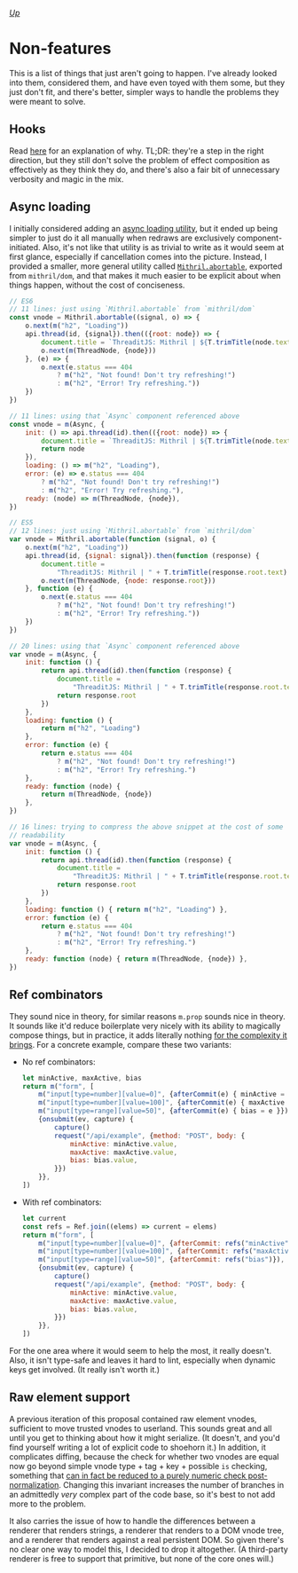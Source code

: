 [*Up*](./README.md)

# Non-features

This is a list of things that just aren't going to happen. I've already looked into them, considered them, and have even toyed with them some, but they just don't fit, and there's better, simpler ways to handle the problems they were meant to solve.

## Hooks

Read [here](rationale.md#hooks) for an explanation of why. TL;DR: they're a step in the right direction, but they still don't solve the problem of effect composition as effectively as they think they do, and there's also a fair bit of unnecessary verbosity and magic in the mix.

## Async loading

I initially considered adding an [async loading utility](excluded/async.mjs), but it ended up being simpler to just do it all manually when redraws are exclusively component-initiated. Also, it's not like that utility is as trivial to write as it would seem at first glance, especially if cancellation comes into the picture. Instead, I provided a smaller, more general utility called [`Mithril.abortable`](core/dom.md), exported from `mithril/dom`, and that makes it much easier to be explicit about when things happen, without the cost of conciseness.

```js
// ES6
// 11 lines: just using `Mithril.abortable` from `mithril/dom`
const vnode = Mithril.abortable((signal, o) => {
	o.next(m("h2", "Loading"))
	api.thread(id, {signal}).then(({root: node}) => {
		document.title = `ThreaditJS: Mithril | ${T.trimTitle(node.text)}`
		o.next(m(ThreadNode, {node}))
	}, (e) => {
		o.next(e.status === 404
			? m("h2", "Not found! Don't try refreshing!")
			: m("h2", "Error! Try refreshing."))
	})
})

// 11 lines: using that `Async` component referenced above
const vnode = m(Async, {
	init: () => api.thread(id).then(({root: node}) => {
		document.title = `ThreaditJS: Mithril | ${T.trimTitle(node.text)}`
		return node
	}),
	loading: () => m("h2", "Loading"),
	error: (e) => e.status === 404
		? m("h2", "Not found! Don't try refreshing!")
		: m("h2", "Error! Try refreshing."),
	ready: (node) => m(ThreadNode, {node}),
})

// ES5
// 12 lines: just using `Mithril.abortable` from `mithril/dom`
var vnode = Mithril.abortable(function (signal, o) {
	o.next(m("h2", "Loading"))
	api.thread(id, {signal: signal}).then(function (response) {
		document.title =
			"ThreaditJS: Mithril | " + T.trimTitle(response.root.text)
		o.next(m(ThreadNode, {node: response.root}))
	}, function (e) {
		o.next(e.status === 404
			? m("h2", "Not found! Don't try refreshing!")
			: m("h2", "Error! Try refreshing."))
	})
})

// 20 lines: using that `Async` component referenced above
var vnode = m(Async, {
	init: function () {
		return api.thread(id).then(function (response) {
			document.title =
				"ThreaditJS: Mithril | " + T.trimTitle(response.root.text)
			return response.root
		})
	},
	loading: function () {
		return m("h2", "Loading")
	},
	error: function (e) {
		return e.status === 404
			? m("h2", "Not found! Don't try refreshing!")
			: m("h2", "Error! Try refreshing.")
	},
	ready: function (node) {
		return m(ThreadNode, {node})
	},
})

// 16 lines: trying to compress the above snippet at the cost of some
// readability
var vnode = m(Async, {
	init: function () {
		return api.thread(id).then(function (response) {
			document.title =
				"ThreaditJS: Mithril | " + T.trimTitle(response.root.text)
			return response.root
		})
	},
	loading: function () { return m("h2", "Loading") },
	error: function (e) {
		return e.status === 404
			? m("h2", "Not found! Don't try refreshing!")
			: m("h2", "Error! Try refreshing.")
	},
	ready: function (node) { return m(ThreadNode, {node}) },
})
```

## Ref combinators

They sound nice in theory, for similar reasons `m.prop` sounds nice in theory. It sounds like it'd reduce boilerplate very nicely with its ability to magically compose things, but in practice, it adds literally nothing [for the complexity it brings](excluded/refs.mjs). For a concrete example, compare these two variants:

- No ref combinators:

	```js
	let minActive, maxActive, bias
	return m("form", [
		m("input[type=number][value=0]", {afterCommit(e) { minActive = e }}),
		m("input[type=number][value=100]", {afterCommit(e) { maxActive = e }}),
		m("input[type=range][value=50]", {afterCommit(e) { bias = e }}),
		{onsubmit(ev, capture) {
			capture()
			request("/api/example", {method: "POST", body: {
				minActive: minActive.value,
				maxActive: maxActive.value,
				bias: bias.value,
			}})
		}},
	])
	```

- With ref combinators:

	```js
	let current
	const refs = Ref.join((elems) => current = elems)
	return m("form", [
		m("input[type=number][value=0]", {afterCommit: refs("minActive")}),
		m("input[type=number][value=100]", {afterCommit: refs("maxActive")}),
		m("input[type=range][value=50]", {afterCommit: refs("bias")}),
		{onsubmit(ev, capture) {
			capture()
			request("/api/example", {method: "POST", body: {
				minActive: minActive.value,
				maxActive: maxActive.value,
				bias: bias.value,
			}})
		}},
	])
	```

For the one area where it would seem to help the most, it really doesn't. Also, it isn't type-safe and leaves it hard to lint, especially when dynamic keys get involved. (It really isn't worth it.)

## Raw element support

A previous iteration of this proposal contained raw element vnodes, sufficient to move trusted vnodes to userland. This sounds great and all until you get to thinking about how it might serialize. (It doesn't, and you'd find yourself writing a lot of explicit code to shoehorn it.) In addition, it complicates diffing, because the check for whether two vnodes are equal now go beyond simple vnode type + tag + key + possible `is` checking, something that [can in fact be reduced to a purely numeric check post-normalization](vnode-structure.md#check-if-a-subtree-should-be-patched-or-replaced). Changing this invariant increases the number of branches in an admittedly *very* complex part of the code base, so it's best to not add more to the problem.

It also carries the issue of how to handle the differences between a renderer that renders strings, a renderer that renders to a DOM vnode tree, and a renderer that renders against a real persistent DOM. So given there's no clear one way to model this, I decided to drop it altogether. (A third-party renderer is free to support that primitive, but none of the core ones will.)
